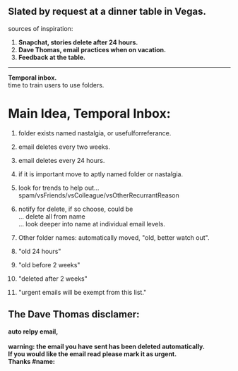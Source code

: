 ## Slated by request at a dinner table in Vegas.

sources of inspiration:

1) <b>Snapchat, stories delete after 24 hours.</b>
2) <b>Dave Thomas, email practices when on vacation.</b>
3) <b>Feedback at the table.</b>

<hr><b>Temporal inbox. </b>
<br>time to train users to use folders.

# Main Idea, Temporal Inbox:

1) folder exists named nastalgia, or usefulforreferance.
2) email deletes every two weeks.
3) email deletes every 24 hours.
4) if it is important move to aptly named folder or nastalgia.



7) look for trends to help out... spam/vsFriends/vsColleague/vsOtherRecurrantReason
8) notify for delete, if so choose, could be 
<br>... delete all from name
<br>... look deeper into name at individual email levels.
9) Other folder names: automatically moved, "old, better watch out".
10) "old 24 hours"
11) "old before 2 weeks"
12) "deleted after 2 weeks"
13) "urgent emails will be exempt from this list."

## The Dave Thomas disclamer:

<b>auto relpy email, </b>
<br>
<b><br>warning: the email you have sent has been deleted automatically. 
<br>If you would like the email read please mark it as urgent. 
<br>Thanks #name:</b>
